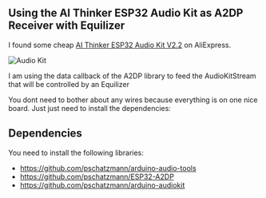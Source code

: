 ## Using the AI Thinker ESP32 Audio Kit as A2DP Receiver with Equilizer

I found some cheap [AI Thinker ESP32 Audio Kit V2.2](https://docs.ai-thinker.com/en/esp32-audio-kit) on AliExpress.

<img src="https://pschatzmann.github.io/arduino-audio-tools/resources/audio-toolkit.png" alt="Audio Kit" />

I am using the data callback of the A2DP library to feed the AudioKitStream that will be controlled by an Equilizer

You dont need to bother about any wires because everything is on one nice board. Just just need to install the dependencies:

## Dependencies

You need to install the following libraries:

- https://github.com/pschatzmann/arduino-audio-tools
- https://github.com/pschatzmann/ESP32-A2DP
- https://github.com/pschatzmann/arduino-audiokit
